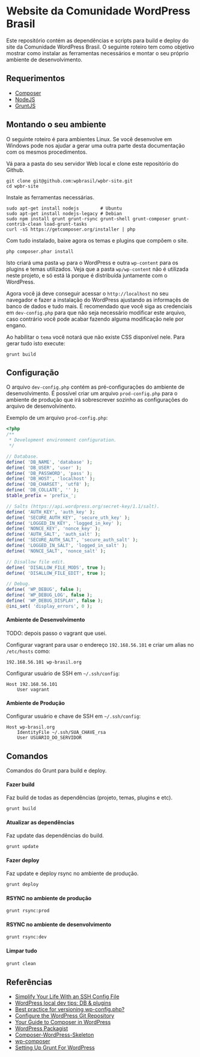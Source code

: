 # Website da Comunidade WordPress Brasil #

Este repositório contém as dependências e scripts para build e deploy do site
da Comunidade WordPress Brasil. O seguinte roteiro tem como objetivo mostrar
como instalar as ferramentas necessários e montar o seu próprio ambiente de
desenvolvimento.

## Requerimentos ##

* [Composer](http://getcomposer.org/doc/00-intro.md)
* [NodeJS](http://nodejs.org/download/)
* [GruntJS](http://gruntjs.com/getting-started)

## Montando o seu ambiente ##

O seguinte roteiro é para ambientes Linux. Se você desenvolve em Windows pode
nos ajudar a gerar uma outra parte desta documentação com os mesmos
procedimentos.

Vá para a pasta do seu servidor Web local e clone este repositório do Github.

    git clone git@github.com:wpbrasil/wpbr-site.git
	cd wpbr-site

Instale as ferramentas necessárias.

    sudo apt-get install nodejs        # Ubuntu
	sudo apt-get install nodejs-legacy # Debian
	sudo npm install grunt grunt-rsync grunt-shell grunt-composer grunt-contrib-clean load-grunt-tasks
	curl -sS https://getcomposer.org/installer | php

Com tudo instalado, baixe agora os temas e plugins que compõem o site.

    php composer.phar install

Isto criará uma pasta `wp` para o WordPress e outra `wp-content` para os
plugins e temas utilizados. Veja que a pasta `wp/wp-content` não é utilizada
neste projeto, e só está lá porque é distribuída juntamente com o WordPress.

Agora você já deve conseguir acessar o `http://localhost` no seu navegador e
fazer a instalação do WordPress ajustando as informaçẽs de banco de dados e
tudo mais. É recomendado que você siga as credenciais em `dev-config.php` para
que não seja necessário modificar este arquivo, caso contrário você pode acabar
fazendo alguma modificação nele por engano.

Ao habilitar o `tema` você notará que não existe CSS disponível nele. Para
gerar tudo isto execute:

    grunt build

## Configuração ##

O arquivo `dev-config.php` contém as pré-configurações do ambiente de
desenvolvimento. É possível criar um arquivo `prod-config.php` para o ambiente
de produção que irá sobrescrever sozinho as configurações do arquivo de
desenvolvinento.

Exemplo de um arquivo `prod-config.php`:

```php
<?php
/**
 * Development environment configuration.
 */

// Database.
define( 'DB_NAME', 'database' );
define( 'DB_USER', 'user' );
define( 'DB_PASSWORD', 'pass' );
define( 'DB_HOST', 'localhost' );
define( 'DB_CHARSET', 'utf8' );
define( 'DB_COLLATE', '' );
$table_prefix = 'prefix_';

// Salts (https://api.wordpress.org/secret-key/1.1/salt).
define( 'AUTH_KEY', 'auth_key' );
define( 'SECURE_AUTH_KEY', 'secure_uth_key' );
define( 'LOGGED_IN_KEY', 'logged_in_key' );
define( 'NONCE_KEY', 'nonce_key' );
define( 'AUTH_SALT', 'auth_salt' );
define( 'SECURE_AUTH_SALT', 'secure_auth_salt' );
define( 'LOGGED_IN_SALT', 'logged_in_salt' );
define( 'NONCE_SALT', 'nonce_salt' );

// Disallow file edit.
define( 'DISALLOW_FILE_MODS', true );
define( 'DISALLOW_FILE_EDIT', true );

// Debug.
define( 'WP_DEBUG', false );
define( 'WP_DEBUG_LOG', false );
define( 'WP_DEBUG_DISPLAY', false );
@ini_set( 'display_errors', 0 );
```

#### Ambiente de Desenvolvimento ####

TODO: depois passo o vagrant que usei.

Configurar vagrant para usar o endereço `192.168.56.101` e criar um alias no
`/etc/hosts` como:

```
192.168.56.101 wp-brasil.org
```

Configurar usuário de SSH em `~/.ssh/config`:

```
Host 192.168.56.101
    User vagrant
```

#### Ambiente de Produção ####

Configurar usuário e chave de SSH em `~/.ssh/config`:

```
Host wp-brasil.org
    IdentityFile ~/.ssh/SUA_CHAVE_rsa
    User USUÁRIO_DO_SERVIDOR
```

## Comandos ##

Comandos do Grunt para build e deploy.

#### Fazer build ####

Faz build de todas as dependências (projeto, temas, plugins e etc).

```bash
grunt build
```

#### Atualizar as dependências ####

Faz update das dependências do build.

```bash
grunt update
```

#### Fazer deploy ####

Faz update e deploy rsync no ambiente de produção.

```bash
grunt deploy
```

#### RSYNC no ambiente de produção ####

```bash
grunt rsync:prod
```

#### RSYNC no ambiente de desenvolvimento ####

```bash
grunt rsync:dev
```

#### Limpar tudo ####

```bash
grunt clean
```

## Referências ##

* [Simplify Your Life With an SSH Config File](http://nerderati.com/2011/03/simplify-your-life-with-an-ssh-config-file/)
* [WordPress local dev tips: DB & plugins](http://markjaquith.wordpress.com/2011/06/24/wordpress-local-dev-tips/)
* [Best practice for versioning wp-config.php?](http://wordpress.stackexchange.com/questions/52682/best-practice-for-versioning-wp-config-php#answer-53014)
* [Configure the WordPress Git Repository]()
* [Your Guide to Composer in WordPress](http://composer.rarst.net/)
* [WordPress Packagist](http://wpackagist.org/)
* [Composer-WordPress-Skeleton](https://github.com/ADARTA/Composer-Wordpress-Skeleton)
* [wp-composer](https://github.com/bbrothers/wp-composer)
* [Setting Up Grunt For WordPress](http://tommcfarlin.com/setting-up-grunt-for-wordpress/)
